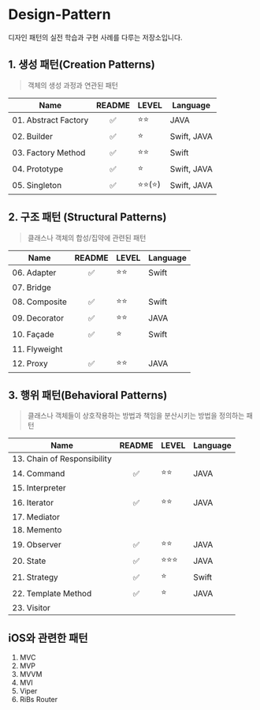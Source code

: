 # Design-Pattern
디자인 패턴의 실전 학습과 구현 사례를 다루는 저장소입니다.

## 1. 생성 패턴(Creation Patterns)
> 객체의 생성 과정과 연관된 패턴

|Name|README|LEVEL|Language|
|------|:-----:|---|--------|
|01. Abstract Factory    |✅ |⭐️⭐️      |JAVA|
|02. Builder             |✅ |⭐️        |Swift, JAVA|
|03. Factory Method      |✅ |⭐️⭐️      |Swift       |
|04. Prototype           |✅ |⭐️        |Swift, JAVA|
|05. Singleton           |✅ |⭐️⭐️(⭐️)  |Swift, JAVA|

## 2. 구조 패턴 (Structural Patterns)
> 클래스나 객체의 합성/집약에 관련된 패턴

|Name|README|LEVEL|Language|
|-------|:-----:|---|--------|
|06. Adapter    |✅|⭐️⭐️    | Swift|
|07. Bridge     |  |       |       |
|08. Composite  |✅|⭐️⭐️    |Swift |
|09. Decorator  |✅|⭐️⭐️    |JAVA|
|10. Façade     |✅|⭐️      |Swift|
|11. Flyweight  | |        |       |
|12. Proxy      |✅|⭐️⭐️    |JAVA|

## 3. 행위 패턴(Behavioral Patterns)
> 클래스나 객체들이 상호작용하는 방법과 책임을 분산시키는 방법을 정의하는 패턴

|Name|README|LEVEL|Language|
|---|:-----:|---|--------|
|13. Chain of Responsibility||||
|14. Command                |✅ |⭐️⭐️   |JAVA|
|15. Interpreter            |   |       ||
|16. Iterator               |✅ |⭐️⭐️   |JAVA|
|17. Mediator               |   |       ||
|18. Memento                |   |       ||
|19. Observer               |✅ |⭐️⭐️   |JAVA|
|20. State                  |✅ |⭐️⭐️⭐️ |JAVA|
|21. Strategy               |✅ |⭐️     |Swift|
|22. Template Method        |✅ |⭐️     |JAVA|
|23. Visitor                |   |       ||

## iOS와 관련한 패턴
1. MVC
2. MVP
3. MVVM
4. MVI 
5. Viper
6. RiBs Router

